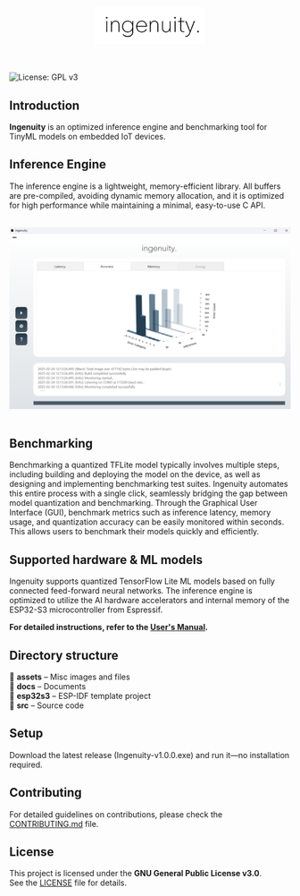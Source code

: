 
<div align="center">
  <img src="./assets/logo_ingenuity.png" alt="ingenuity." width="200"/>
</div>
<br>
<br>

![License: GPL v3](https://img.shields.io/badge/License-GPLv3-blue.svg)  

## Introduction
<b>Ingenuity</b> is an optimized inference engine and benchmarking tool for TinyML models on embedded IoT devices.

## Inference Engine
The inference engine is a lightweight, memory-efficient library. All buffers are pre-compiled, avoiding dynamic memory allocation, and it is optimized for high performance while maintaining a minimal, easy-to-use C API.

<br>
<div align="center">
  <img src="./assets/screenshot_1.png" alt="software_screenshot" width="800"/>
</div>
<br>

## Benchmarking
Benchmarking a quantized TFLite model typically involves multiple steps, including building and deploying the model on the device, as well as designing and implementing benchmarking test suites. Ingenuity automates this entire process with a single click, seamlessly bridging the gap between model quantization and benchmarking. Through the Graphical User Interface (GUI), benchmark metrics such as inference latency, memory usage, and quantization accuracy can be easily monitored within seconds. This allows users to benchmark their models quickly and efficiently.

## Supported hardware & ML models
Ingenuity supports quantized TensorFlow Lite ML models based on fully connected feed-forward neural networks. The inference engine is optimized to utilize the AI hardware accelerators and internal memory of the ESP32-S3 microcontroller from Espressif.

<b>For detailed instructions, refer to the [User's Manual](docs/user_manual.pdf). </b>

## Directory structure
📂 <b>assets</b> – Misc images and files <br>
📂 <b>docs</b> – Documents <br>
📂 <b>esp32s3</b> – ESP-IDF template project <br>
📂 <b>src</b> – Source code <br>

## Setup
Download the latest release (Ingenuity-v1.0.0.exe) and run it—no installation required.

## Contributing
For detailed guidelines on contributions, please check the [CONTRIBUTING.md](CONTRIBUTING.md) file.

## License  
This project is licensed under the **GNU General Public License v3.0**.  
See the [LICENSE](LICENSE) file for details.  

